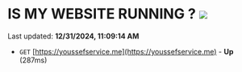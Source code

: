 # IS MY WEBSITE RUNNING ? [![](https://img.shields.io/static/v1?label=Sponsor&message=%E2%9D%A4&logo=GitHub&color=%23fe8e86)](https://github.com/sponsors/Youssef-Lehmam)

Last updated: **12/31/2024, 11:09:14 AM**

- `GET` [https://youssefservice.me](https://youssefservice.me) - **Up** (287ms)

